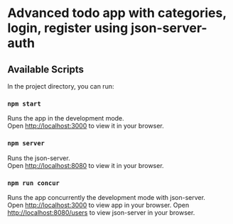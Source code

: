 # Advanced todo app with categories, login, register using json-server-auth 

## Available Scripts

In the project directory, you can run:

### `npm start`

Runs the app in the development mode.\
Open [http://localhost:3000](http://localhost:3000) to view it in your browser.

### `npm server`

Runs the json-server.\
Open [http://localhost:8080](http://localhost:8080) to view it in your browser.

### `npm run concur`

Runs the app concurrently the development mode with json-server.\
Open [http://localhost:3000](http://localhost:3000) to view app in your browser.
Open [http://localhost:8080/users](http://localhost:8080/users) to view json-server in your browser.
